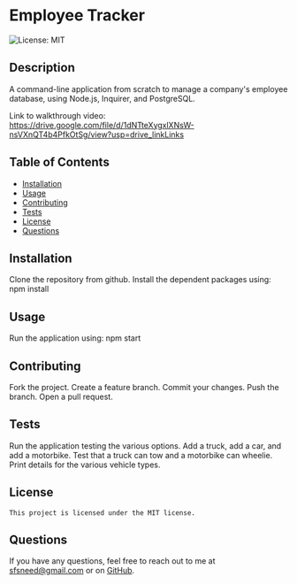 # Employee Tracker

![License: MIT](https://img.shields.io/badge/License-MIT-yellow.svg)

## Description

A command-line application from scratch to manage a company's employee database, using Node.js, Inquirer, and PostgreSQL.

Link to walkthrough video:  https://drive.google.com/file/d/1dNTteXygxlXNsW-nsVXnQT4b4PfkOtSg/view?usp=drive_linkLinks

## Table of Contents

- [Installation](#installation)
- [Usage](#usage)
- [Contributing](#contributing)
- [Tests](#tests)
- [License](#license)
- [Questions](#questions)

## Installation

Clone the repository from github. Install the dependent packages using: npm install

## Usage

Run the application using: npm start<br>

## Contributing

Fork the project. Create a feature branch. Commit your changes. Push the branch. Open a pull request.

## Tests

Run the application testing the various options. Add a truck, add a car, and add a motorbike. Test that a truck can tow and a motorbike can wheelie. Print details for the various vehicle types.

## License

    This project is licensed under the MIT license.

## Questions

If you have any questions, feel free to reach out to me at [sfsneed@gmail.com](mailto:sfsneed@gmail.com) or on [GitHub](https://github.com/sfsneed70).

